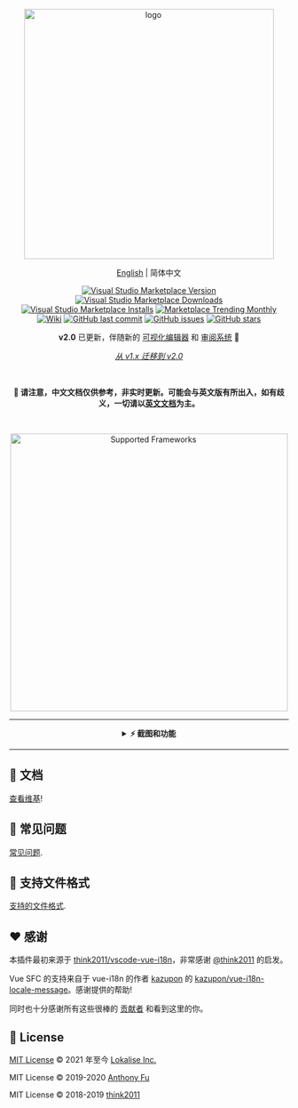 <p align="center">
<img src="https://github.com/action-hong/i18n-ally/blob/master/screenshots/full-logo-new.png?raw=true" alt="logo" width="450"/>
</p>

<p align='center'>
<a href="https://github.com/action-hong/i18n-ally/blob/master/README.md">English</a> | 简体中文
</p>

<p align="center">
<a href="https://marketplace.visualstudio.com/items?itemName=lokalise.i18n-ally" target="__blank"><img src="https://img.shields.io/visual-studio-marketplace/v/lokalise.i18n-ally.svg?color=blue&amp;label=VS%20Code%20Marketplace&logo=visual-studio-code" alt="Visual Studio Marketplace Version" /></a>
<a href="https://marketplace.visualstudio.com/items?itemName=lokalise.i18n-ally" target="__blank"><img src="https://img.shields.io/visual-studio-marketplace/d/lokalise.i18n-ally.svg?color=4bdbe3" alt="Visual Studio Marketplace Downloads" /></a>
<a href="https://marketplace.visualstudio.com/items?itemName=lokalise.i18n-ally" target="__blank"><img src="https://img.shields.io/visual-studio-marketplace/i/lokalise.i18n-ally.svg?color=63ba83" alt="Visual Studio Marketplace Installs" /></a>
<a href="https://marketplace.visualstudio.com/items?itemName=lokalise.i18n-ally" target="__blank"><img src="https://vsmarketplacebadge.apphb.com/trending-monthly/lokalise.i18n-ally.svg?color=a1b858" alt="Marketplace Trending Monthly" /></a>
<br/>
<a href="https://github.com/action-hong/i18n-ally/wiki" target="__blank"><img alt="Wiki" src="https://img.shields.io/static/v1?label=docs&message=wiki&color=e3897b"></a>
<a href="https://github.com/action-hong/i18n-ally" target="__blank"><img src="https://img.shields.io/github/last-commit/action-hong/i18n-ally.svg?color=c977be" alt="GitHub last commit" /></a>
<a href="https://github.com/action-hong/i18n-ally/issues" target="__blank"><img src="https://img.shields.io/github/issues/action-hong/i18n-ally.svg?color=a38eed" alt="GitHub issues" /></a>
<a href="https://github.com/action-hong/i18n-ally" target="__blank"><img alt="GitHub stars" src="https://img.shields.io/github/stars/action-hong/i18n-ally?style=social"></a>
</p>

<p align='center'>
<b>v2.0</b> 已更新，伴随新的 <a href='https://github.com/action-hong/i18n-ally/wiki/Migration-v1.x'>可视化编辑器</a> 和 <a href='https://github.com/action-hong/i18n-ally/wiki/Review-System'>审阅系统</a> 🎉
</p>

<p align='center'><i>
<a href="https://github.com/action-hong/i18n-ally/wiki/Migration-v1.x">从 v1.x 迁移到 v2.0</a>
</i></p>
<br>

<p align='center'><b>
🚧 请注意，中文文档仅供参考，非实时更新。可能会与英文版有所出入，如有歧义，一切请以<a href="https://github.com/action-hong/i18n-ally/blob/master/README.md">英文文档</a>为主。
</b></p>

<br>


<p align="center">
<a href='https://github.com/action-hong/i18n-ally/wiki/Supported-Frameworks' target="__blank">
<img src="https://github.com/action-hong/i18n-ally/blob/screenshots/supported-frameworks.png?raw=true" alt="Supported Frameworks" width="500"/>
</a>
</p>

-----

<details>
<summary align='center'><b>⚡️ 截图和功能</b></summary>

<h3 align='center'>内联提示</h3>

![](https://github.com/action-hong/i18n-ally/blob/screenshots/annotation-animated.gif?raw=true)

<h3 align='center'>悬浮窗和快捷操作</h3>

![](https://github.com/action-hong/i18n-ally/blob/screenshots/hover.png?raw=true)

<h3 align='center'>统一管理所有翻译</h3>

![](https://github.com/action-hong/i18n-ally/blob/screenshots/review-sidebar.png?raw=true)

<h3 align='center'><a href='https://github.com/action-hong/i18n-ally/wiki/Editor-UI'>可视化编辑器</a> 和 <a href='https://github.com/action-hong/i18n-ally/wiki/Review-&-Collaboration-System'>审阅系统</a></h3>

![](https://github.com/action-hong/i18n-ally/blob/screenshots/review-editor.png?raw=true)

<h3 align='center'>从代码中提取文案</h3>

![](https://github.com/action-hong/i18n-ally/blob/screenshots/extract.png?raw=true)

<h3 align='center'>缺失文案报告</h3>

![](https://github.com/action-hong/i18n-ally/blob/screenshots/problems.png?raw=true)

<h3 align='center'>机器翻译</h3>

![](https://github.com/action-hong/i18n-ally/blob/screenshots/quick-actions.png?raw=true)

<h3 align='center'>JSON 和 YAML 的内联提示</h3>

![](https://github.com/action-hong/i18n-ally/blob/screenshots/annotation-locale.png?raw=true)

<h3 align="center"> 其他功能 </h3>

- 支持多目录工作区
- 支持远程开发 (Remote Development)
- 支持大多数流行框架
- 插件自身多语言支持 [翻译列表](https://github.com/action-hong/i18n-ally#-multilingual-support)

</details>

-----

## 📖 文档

[查看维基](https://github.com/action-hong/i18n-ally/wiki)!


## 💭 常见问题

[常见问题](https://github.com/action-hong/i18n-ally/wiki/FAQ).


## 📜 支持文件格式

[支持的文件格式](https://github.com/action-hong/i18n-ally/wiki/Supported-Locale-Formats).


## ❤️ 感谢

本插件最初来源于 [think2011/vscode-vue-i18n](https://github.com/think2011/vscode-vue-i18n)，非常感谢 [@think2011](https://github.com/think2011) 的启发。

Vue SFC 的支持来自于 vue-i18n 的作者 [kazupon](https://github.com/kazupon) 的 [kazupon/vue-i18n-locale-message](https://github.com/kazupon/vue-i18n-locale-message)。感谢提供的帮助!

同时也十分感谢所有这些很棒的 [贡献者](https://github.com/action-hong/i18n-ally/graphs/contributors) 和看到这里的你。


## 📄 License

[MIT License](https://github.com/action-hong/i18n-ally/blob/master/LICENSE) © 2021 年至今 [Lokalise Inc.](https://github.com/lokalise)

MIT License © 2019-2020 [Anthony Fu](https://github.com/antfu)

MIT License © 2018-2019 [think2011](https://github.com/think2011)
